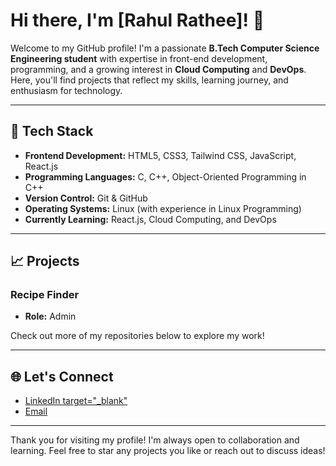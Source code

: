 # Hi there, I'm [Rahul Rathee]! 👋

Welcome to my GitHub profile! I'm a passionate **B.Tech Computer Science Engineering student** with expertise in front-end development, programming, and a growing interest in **Cloud Computing** and **DevOps**. Here, you'll find projects that reflect my skills, learning journey, and enthusiasm for technology.

---

## 🔧 Tech Stack

- **Frontend Development:** HTML5, CSS3, Tailwind CSS, JavaScript, React.js
- **Programming Languages:** C, C++, Object-Oriented Programming in C++
- **Version Control:** Git & GitHub
- **Operating Systems:** Linux (with experience in Linux Programming)
- **Currently Learning:** React.js, Cloud Computing, and DevOps

---

## 📈 Projects

### Recipe Finder
- **Role:** Admin

Check out more of my repositories below to explore my work!

---

## 🌐 Let's Connect

- [LinkedIn target="_blank"](https://www.linkedin.com/in/rahul-rathee7/)
- [Email](mailto:ratheerahul602@gmail.com)

---

Thank you for visiting my profile! I'm always open to collaboration and learning. Feel free to star any projects you like or reach out to discuss ideas!

